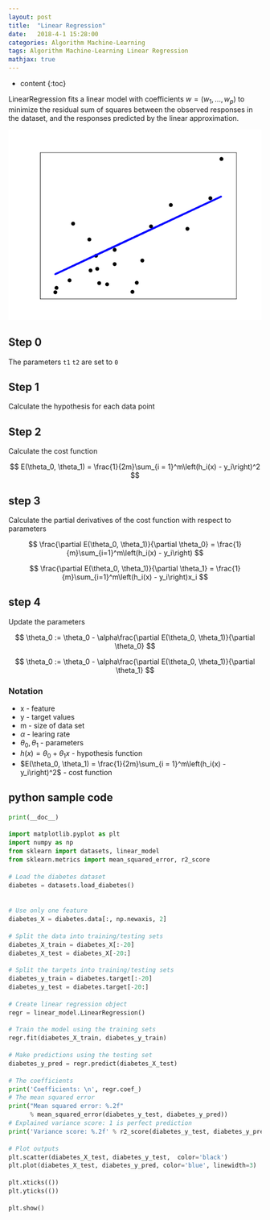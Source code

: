```yaml
---
layout: post
title:  "Linear Regression"
date:   2018-4-1 15:28:00
categories: Algorithm Machine-Learning
tags: Algorithm Machine-Learning Linear Regression
mathjax: true
---
```


* content
{:toc}

LinearRegression fits a linear model with coefficients $w = (w_1, ..., w_p)$ to minimize the residual sum of squares between the observed responses in the dataset, and the responses predicted by the linear approximation. 

![Linear Regression](https://raw.githubusercontent.com/love-douya/love-douya.github.io/master/picture/Linear%20Regression.png)

## Step 0
The parameters `t1` `t2` are set to `0`

## Step 1
Calculate the hypothesis for each data point

## Step 2
Calculate the cost function

$$
E(\theta_0, \theta_1) = \frac{1}{2m}\sum_{i = 1}^m\left(h_i(x) - y_i\right)^2
$$

## step 3
Calculate the partial derivatives of the cost function with respect to parameters

$$
\frac{\partial E(\theta_0, \theta_1)}{\partial \theta_0} = \frac{1}{m}\sum_{i=1}^m\left(h_i(x) - y_i\right)
$$

$$
\frac{\partial E(\theta_0, \theta_1)}{\partial \theta_1} = \frac{1}{m}\sum_{i=1}^m\left(h_i(x) - y_i\right)x_i
$$




## step 4
Update the parameters

$$
\theta_0 := \theta_0 - \alpha\frac{\partial E(\theta_0, \theta_1)}{\partial \theta_0}
$$

$$
\theta_0 := \theta_0 - \alpha\frac{\partial E(\theta_0, \theta_1)}{\partial \theta_1}
$$

### Notation

* x - feature
* y - target values
* m - size of data set
* $\alpha$ -  learing rate
* $\theta_0, \theta_1$ - parameters
* $h(x) = \theta_0 + \theta_1x$ - hypothesis function
* $E(\theta_0, \theta_1) = \frac{1}{2m}\sum_{i = 1}^m\left(h_i(x) - y_i\right)^2$ - cost function

## python sample code
```python
print(__doc__)

import matplotlib.pyplot as plt
import numpy as np
from sklearn import datasets, linear_model
from sklearn.metrics import mean_squared_error, r2_score

# Load the diabetes dataset
diabetes = datasets.load_diabetes()


# Use only one feature
diabetes_X = diabetes.data[:, np.newaxis, 2]

# Split the data into training/testing sets
diabetes_X_train = diabetes_X[:-20]
diabetes_X_test = diabetes_X[-20:]

# Split the targets into training/testing sets
diabetes_y_train = diabetes.target[:-20]
diabetes_y_test = diabetes.target[-20:]

# Create linear regression object
regr = linear_model.LinearRegression()

# Train the model using the training sets
regr.fit(diabetes_X_train, diabetes_y_train)

# Make predictions using the testing set
diabetes_y_pred = regr.predict(diabetes_X_test)

# The coefficients
print('Coefficients: \n', regr.coef_)
# The mean squared error
print("Mean squared error: %.2f"
      % mean_squared_error(diabetes_y_test, diabetes_y_pred))
# Explained variance score: 1 is perfect prediction
print('Variance score: %.2f' % r2_score(diabetes_y_test, diabetes_y_pred))

# Plot outputs
plt.scatter(diabetes_X_test, diabetes_y_test,  color='black')
plt.plot(diabetes_X_test, diabetes_y_pred, color='blue', linewidth=3)

plt.xticks(())
plt.yticks(())

plt.show()
```